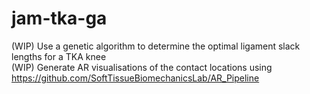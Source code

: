 # jam-tka-ga
(WIP) Use a genetic algorithm to determine the optimal ligament slack lengths for a TKA knee\
(WIP) Generate AR visualisations of the contact locations using https://github.com/SoftTissueBiomechanicsLab/AR_Pipeline

